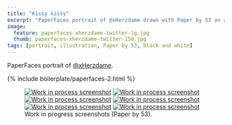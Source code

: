 ```yaml
---
title: "Kissy kissy"
excerpt: "PaperFaces portrait of @xHerzdame drawn with Paper by 53 on an iPad."
image: 
  feature: paperfaces-xherzdame-twitter-lg.jpg
  thumb: paperfaces-xherzdame-twitter-150.jpg
tags: [portrait, illustration, Paper by 53, black and white]
---
```


PaperFaces portrait of <a href="http://twitter.com/xHerzdame">@xHerzdame</a>.

{% include boilerplate/paperfaces-2.html %}

<figure class="half">
	<a href="{{ site.url }}/assets/images/paperfaces-xherzdame-process-1-lg.jpg"><img src="{{ site.url }}/assets/images/paperfaces-xherzdame-process-1-600.jpg" alt="Work in process screenshot"></a>
	<a href="{{ site.url }}/assets/images/paperfaces-xherzdame-process-2-lg.jpg"><img src="{{ site.url }}/assets/images/paperfaces-xherzdame-process-2-600.jpg" alt="Work in process screenshot"></a>
	<a href="{{ site.url }}/assets/images/paperfaces-xherzdame-process-3-lg.jpg"><img src="{{ site.url }}/assets/images/paperfaces-xherzdame-process-3-600.jpg" alt="Work in process screenshot"></a>
	<a href="{{ site.url }}/assets/images/paperfaces-xherzdame-process-4-lg.jpg"><img src="{{ site.url }}/assets/images/paperfaces-xherzdame-process-4-600.jpg" alt="Work in process screenshot"></a>
	<a href="{{ site.url }}/assets/images/paperfaces-xherzdame-process-5-lg.jpg"><img src="{{ site.url }}/assets/images/paperfaces-xherzdame-process-5-600.jpg" alt="Work in process screenshot"></a>
	<a href="{{ site.url }}/assets/images/paperfaces-xherzdame-process-6-lg.jpg"><img src="{{ site.url }}/assets/images/paperfaces-xherzdame-process-6-600.jpg" alt="Work in process screenshot"></a>
	<figcaption>Work in progress screenshots (Paper by 53).</figcaption>
</figure>